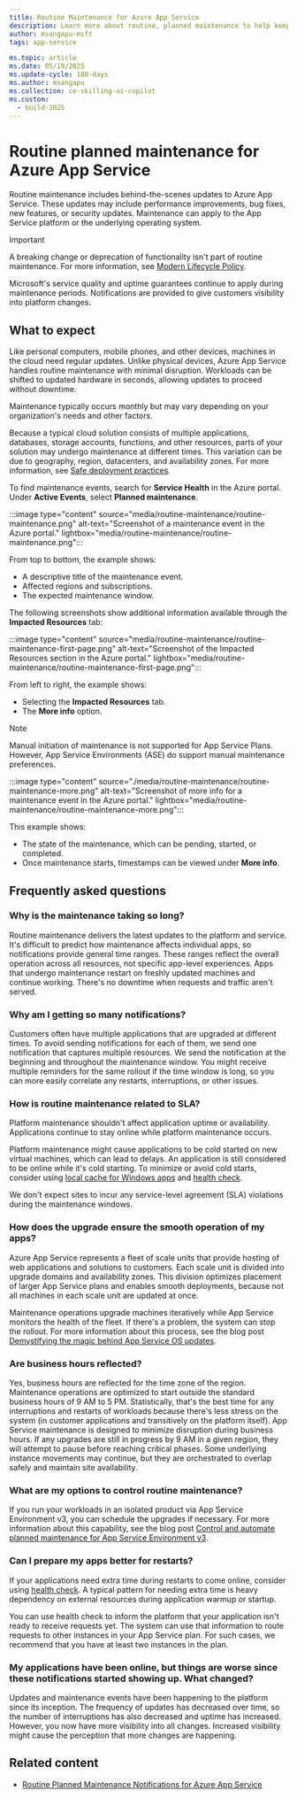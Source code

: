```yaml
---
title: Routine Maintenance for Azure App Service
description: Learn more about routine, planned maintenance to help keep the App Service platform up to date and secure.
author: msangapu-msft
tags: app-service

ms.topic: article
ms.date: 05/19/2025
ms.update-cycle: 180-days
ms.author: msangapu
ms.collection: ce-skilling-ai-copilot
ms.custom:
  - build-2025
---
```


# Routine planned maintenance for Azure App Service

Routine maintenance includes behind-the-scenes updates to Azure App Service. These updates may include performance improvements, bug fixes, new features, or security updates. Maintenance can apply to the App Service platform or the underlying operating system.

> [!IMPORTANT]
> A breaking change or deprecation of functionality isn't part of routine maintenance. For more information, see [Modern Lifecycle Policy](/lifecycle/policies/modern).

Microsoft's service quality and uptime guarantees continue to apply during maintenance periods. Notifications are provided to give customers visibility into platform changes.

## What to expect

Like personal computers, mobile phones, and other devices, machines in the cloud need regular updates. Unlike physical devices, Azure App Service handles routine maintenance with minimal disruption. Workloads can be shifted to updated hardware in seconds, allowing updates to proceed without downtime.

Maintenance typically occurs monthly but may vary depending on your organization's needs and other factors.

Because a typical cloud solution consists of multiple applications, databases, storage accounts, functions, and other resources, parts of your solution may undergo maintenance at different times. This variation can be due to geography, region, datacenters, and availability zones. For more information, see [Safe deployment practices](/devops/operate/safe-deployment-practices).

To find maintenance events, search for **Service Health** in the Azure portal. Under **Active Events**, select **Planned maintenance**.

:::image type="content" source="media/routine-maintenance/routine-maintenance.png" alt-text="Screenshot of a maintenance event in the Azure portal." lightbox="media/routine-maintenance/routine-maintenance.png":::

From top to bottom, the example shows:

- A descriptive title of the maintenance event.
- Affected regions and subscriptions.
- The expected maintenance window.

The following screenshots show additional information available through the **Impacted Resources** tab:

:::image type="content" source="media/routine-maintenance/routine-maintenance-first-page.png" alt-text="Screenshot of the Impacted Resources section in the Azure portal." lightbox="media/routine-maintenance/routine-maintenance-first-page.png":::

From left to right, the example shows:

- Selecting the **Impacted Resources** tab.
- The **More info** option.

> [!NOTE]
> Manual initiation of maintenance is not supported for App Service Plans. However, App Service Environments (ASE) do support manual maintenance preferences.

:::image type="content" source="./media/routine-maintenance/routine-maintenance-more.png" alt-text="Screenshot of more info for a maintenance event in the Azure portal." lightbox="media/routine-maintenance/routine-maintenance-more.png":::

This example shows:

- The state of the maintenance, which can be pending, started, or completed.
- Once maintenance starts, timestamps can be viewed under **More info**.

## Frequently asked questions

### Why is the maintenance taking so long?

Routine maintenance delivers the latest updates to the platform and service. It's difficult to predict how maintenance affects individual apps, so notifications provide general time ranges. These ranges reflect the overall operation across all resources, not specific app-level experiences. Apps that undergo maintenance restart on freshly updated machines and continue working. There's no downtime when requests and traffic aren't served.

### Why am I getting so many notifications?

Customers often have multiple applications that are upgraded at different times. To avoid sending notifications for each of them, we send one notification that captures multiple resources. We send the notification at the beginning and throughout the maintenance window. You might receive multiple reminders for the same rollout if the time window is long, so you can more easily correlate any restarts, interruptions, or other issues.

### How is routine maintenance related to SLA?

Platform maintenance shouldn't affect application uptime or availability. Applications continue to stay online while platform maintenance occurs.

Platform maintenance might cause applications to be cold started on new virtual machines, which can lead to delays. An application is still considered to be online while it's cold starting. To minimize or avoid cold starts, consider using [local cache for Windows apps](overview-local-cache.md) and [health check](monitor-instances-health-check.md).

We don't expect sites to incur any service-level agreement (SLA) violations during the maintenance windows.

### How does the upgrade ensure the smooth operation of my apps?

Azure App Service represents a fleet of scale units that provide hosting of web applications and solutions to customers. Each scale unit is divided into upgrade domains and availability zones. This division optimizes placement of larger App Service plans and enables smooth deployments, because not all machines in each scale unit are updated at once.

Maintenance operations upgrade machines iteratively while App Service monitors the health of the fleet. If there's a problem, the system can stop the rollout. For more information about this process, see the blog post [Demystifying the magic behind App Service OS updates](https://azure.github.io/AppService/2018/01/18/Demystifying-the-magic-behind-App-Service-OS-updates.html).

### Are business hours reflected?

Yes, business hours are reflected for the time zone of the region. Maintenance operations are optimized to start outside the standard business hours of 9 AM to 5 PM. Statistically, that's the best time for any interruptions and restarts of workloads because there's less stress on the system (in customer applications and transitively on the platform itself). App Service maintenance is designed to minimize disruption during business hours. If any upgrades are still in progress by 9 AM in a given region, they will attempt to pause before reaching critical phases. Some underlying instance movements may continue, but they are orchestrated to overlap safely and maintain site availability.

### What are my options to control routine maintenance?

If you run your workloads in an isolated product via App Service Environment v3, you can schedule the upgrades if necessary. For more information about this capability, see the blog post [Control and automate planned maintenance for App Service Environment v3](https://azure.github.io/AppService/2022/09/15/Configure-automation-for-upgrade-preferences-in-App-Service-Environment.html).

### Can I prepare my apps better for restarts?

If your applications need extra time during restarts to come online, consider using [health check](monitor-instances-health-check.md). A typical pattern for needing extra time is heavy dependency on external resources during application warmup or startup.

You can use health check to inform the platform that your application isn't ready to receive requests yet. The system can use that information to route requests to other instances in your App Service plan. For such cases, we recommend that you have at least two instances in the plan.

### My applications have been online, but things are worse since these notifications started showing up. What changed?

Updates and maintenance events have been happening to the platform since its inception. The frequency of updates has decreased over time, so the number of interruptions has also decreased and uptime has increased. However, you now have more visibility into all changes. Increased visibility might cause the perception that more changes are happening.

## Related content

- [Routine Planned Maintenance Notifications for Azure App Service](https://azure.github.io/AppService/2022/02/01/App-Service-Planned-Notification-Feature.html)
